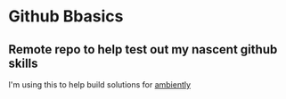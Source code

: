 # Github Bbasics
## Remote repo to help test out my nascent github skills
I'm using this to help build solutions for [ambiently](https://ambiently.co.uk)
